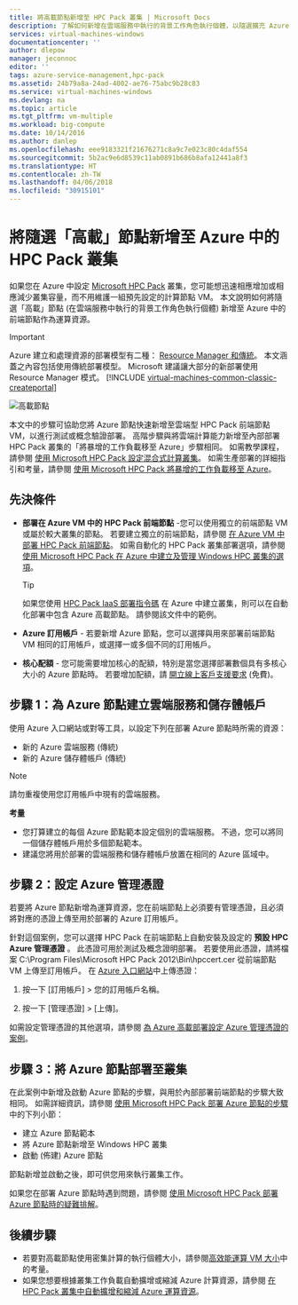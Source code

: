```yaml
---
title: 將高載節點新增至 HPC Pack 叢集 | Microsoft Docs
description: 了解如何新增在雲端服務中執行的背景工作角色執行個體，以隨選擴充 Azure 中的 HPC Pack 叢集
services: virtual-machines-windows
documentationcenter: ''
author: dlepow
manager: jeconnoc
editor: ''
tags: azure-service-management,hpc-pack
ms.assetid: 24b79a8a-24ad-4002-ae76-75abc9b28c83
ms.service: virtual-machines-windows
ms.devlang: na
ms.topic: article
ms.tgt_pltfrm: vm-multiple
ms.workload: big-compute
ms.date: 10/14/2016
ms.author: danlep
ms.openlocfilehash: eee9183321f21676271c8a9c7e023c80c4daf554
ms.sourcegitcommit: 5b2ac9e6d8539c11ab0891b686b8afa12441a8f3
ms.translationtype: HT
ms.contentlocale: zh-TW
ms.lasthandoff: 04/06/2018
ms.locfileid: "30915101"
---
```

# <a name="add-on-demand-burst-nodes-to-an-hpc-pack-cluster-in-azure"></a>將隨選「高載」節點新增至 Azure 中的 HPC Pack 叢集
如果您在 Azure 中設定 [Microsoft HPC Pack](https://technet.microsoft.com/library/cc514029) 叢集，您可能想迅速相應增加或相應減少叢集容量，而不用維護一組預先設定的計算節點 VM。 本文說明如何將隨選「高載」節點 (在雲端服務中執行的背景工作角色執行個體) 新增至 Azure 中的前端節點作為運算資源。 

> [!IMPORTANT] 
> Azure 建立和處理資源的部署模型有二種： [Resource Manager 和傳統](../../../resource-manager-deployment-model.md)。 本文涵蓋之內容包括使用傳統部署模型。 Microsoft 建議讓大部分的新部署使用 Resource Manager 模式。
> [!INCLUDE [virtual-machines-common-classic-createportal](../../../../includes/virtual-machines-classic-portal.md)]

![高載節點][burst]

本文中的步驟可協助您將 Azure 節點快速新增至雲端型 HPC Pack 前端節點 VM，以進行測試或概念驗證部署。 高階步驟與將雲端計算能力新增至內部部署 HPC Pack 叢集的「將暴增的工作負載移至 Azure」步驟相同。 如需教學課程，請參閱 [使用 Microsoft HPC Pack 設定混合式計算叢集](../../../cloud-services/cloud-services-setup-hybrid-hpcpack-cluster.md)。 如需生產部署的詳細指引和考量，請參閱 [使用 Microsoft HPC Pack 將暴增的工作負載移至 Azure](https://technet.microsoft.com/library/gg481749.aspx)。

## <a name="prerequisites"></a>先決條件
* **部署在 Azure VM 中的 HPC Pack 前端節點** -您可以使用獨立的前端節點 VM 或屬於較大叢集的節點。 若要建立獨立的前端節點，請參閱 [在 Azure VM 中部署 HPC Pack 前端節點](../../virtual-machines-windows-hpcpack-cluster-headnode.md?toc=%2fazure%2fvirtual-machines%2fwindows%2ftoc.json)。 如需自動化的 HPC Pack 叢集部署選項，請參閱 [使用 Microsoft HPC Pack 在 Azure 中建立及管理 Windows HPC 叢集的選項](../../virtual-machines-windows-hpcpack-cluster-options.md?toc=%2fazure%2fvirtual-machines%2fwindows%2ftoc.json)。
  
  > [!TIP]
  > 如果您使用 [HPC Pack IaaS 部署指令碼](hpcpack-cluster-powershell-script.md) 在 Azure 中建立叢集，則可以在自動化部署中包含 Azure 高載節點。 請參閱該文件中的範例。
  > 
  > 
* **Azure 訂用帳戶** - 若要新增 Azure 節點，您可以選擇與用來部署前端節點 VM 相同的訂用帳戶，或選擇一或多個不同的訂用帳戶。
* **核心配額** - 您可能需要增加核心的配額，特別是當您選擇部署數個具有多核心大小的 Azure 節點時。 若要增加配額，請 [開立線上客戶支援要求](https://azure.microsoft.com/blog/2014/06/04/azure-limits-quotas-increase-requests/) (免費)。

## <a name="step-1-create-a-cloud-service-and-a-storage-account-for-the-azure-nodes"></a>步驟 1：為 Azure 節點建立雲端服務和儲存體帳戶
使用 Azure 入口網站或對等工具，以設定下列在部署 Azure 節點時所需的資源：

* 新的 Azure 雲端服務 (傳統)
* 新的 Azure 儲存體帳戶 (傳統)

> [!NOTE]
> 請勿重複使用您訂用帳戶中現有的雲端服務。 
> 
> 

**考量**

* 您打算建立的每個 Azure 節點範本設定個別的雲端服務。 不過，您可以將同一個儲存體帳戶用於多個節點範本。
* 建議您將用於部署的雲端服務和儲存體帳戶放置在相同的 Azure 區域中。

## <a name="step-2-configure-an-azure-management-certificate"></a>步驟 2：設定 Azure 管理憑證
若要將 Azure 節點新增為運算資源，您在前端節點上必須要有管理憑證，且必須將對應的憑證上傳至用於部署的 Azure 訂用帳戶。

針對這個案例，您可以選擇 HPC Pack 在前端節點上自動安裝及設定的 **預設 HPC Azure 管理憑證** 。 此憑證可用於測試及概念證明部署。 若要使用此憑證，請將檔案 C:\Program Files\Microsoft HPC Pack 2012\Bin\hpccert.cer 從前端節點 VM 上傳至訂用帳戶。 在 [Azure 入口網站](https://portal.azure.com)中上傳憑證：

1. 按一下 [訂用帳戶] > 您的訂用帳戶名稱。

2. 按一下 [管理憑證] > [上傳]。

如需設定管理憑證的其他選項，請參閱 [為 Azure 高載部署設定 Azure 管理憑證的案例](http://technet.microsoft.com/library/gg481759.aspx)。

## <a name="step-3-deploy-azure-nodes-to-the-cluster"></a>步驟 3：將 Azure 節點部署至叢集
在此案例中新增及啟動 Azure 節點的步驟，與用於內部部署前端節點的步驟大致相同。 如需詳細資訊，請參閱 [使用 Microsoft HPC Pack 部署 Azure 節點的步驟](https://technet.microsoft.com/library/gg481758.aspx)中的下列小節：

* 建立 Azure 節點範本
* 將 Azure 節點新增至 Windows HPC 叢集
* 啟動 (佈建) Azure 節點

節點新增並啟動之後，即可供您用來執行叢集工作。

如果您在部署 Azure 節點時遇到問題，請參閱 [使用 Microsoft HPC Pack 部署 Azure 節點時的疑難排解](http://technet.microsoft.com/library/jj159097.aspx)。

## <a name="next-steps"></a>後續步驟
* 若要對高載節點使用密集計算的執行個體大小，請參閱[高效能運算 VM 大小](../sizes-hpc.md?toc=%2fazure%2fvirtual-machines%2fwindows%2ftoc.json)中的考量。
* 如果您想要根據叢集工作負載自動擴增或縮減 Azure 計算資源，請參閱 [在 HPC Pack 叢集中自動擴增和縮減 Azure 運算資源](hpcpack-cluster-node-autogrowshrink.md)。

<!--Image references-->
[burst]: ./media/hpcpack-cluster-node-burst/burst.png

